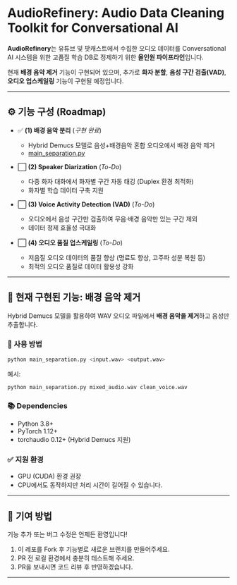 # AudioRefinery: Audio Data Cleaning Toolkit for Conversational AI

**AudioRefinery**는 유튜브 및 팟캐스트에서 수집한 오디오 데이터를 Conversational AI 시스템을 위한 고품질 학습 DB로 정제하기 위한 **올인원 파이프라인**입니다.

현재 **배경 음악 제거** 기능이 구현되어 있으며, 추가로 **화자 분할**, **음성 구간 검출(VAD)**, **오디오 업스케일링** 기능이 구현될 예정입니다.

---

## ⚙️ 기능 구성 (Roadmap)

- ✅ **(1) 배경 음악 분리** (*구현 완료*)
  - Hybrid Demucs 모델로 음성+배경음악 혼합 오디오에서 배경 음악 제거
  - [main_separation.py](./main_separation.py)

- ⬜ **(2) Speaker Diarization** (*To-Do*)
  - 다중 화자 대화에서 화자별 구간 자동 태깅 (Duplex 환경 최적화)
  - 화자별 학습 데이터 구축 지원

- ⬜ **(3) Voice Activity Detection (VAD)** (*To-Do*)
  - 오디오에서 음성 구간만 검출하여 무음·배경 음악만 있는 구간 제외
  - 데이터 정제 효율성 극대화

- ⬜ **(4) 오디오 품질 업스케일링** (*To-Do*)
  - 저음질 오디오 데이터의 품질 향상 (명료도 향상, 고주파 성분 복원 등)
  - 최적의 오디오 품질로 데이터 활용성 강화

---

## 🚀 현재 구현된 기능: 배경 음악 제거

Hybrid Demucs 모델을 활용하여 WAV 오디오 파일에서 **배경 음악을 제거**하고 음성만 추출합니다.

### 📌 사용 방법

```bash
python main_separation.py <input.wav> <output.wav>
```

예시:
```bash
python main_separation.py mixed_audio.wav clean_voice.wav
```

### 📚 Dependencies

- Python 3.8+
- PyTorch 1.12+
- torchaudio 0.12+ (Hybrid Demucs 지원)


### ✅ 지원 환경

- GPU (CUDA) 환경 권장
- CPU에서도 동작하지만 처리 시간이 길어질 수 있습니다.

---

## 🌟 기여 방법

기능 추가 또는 버그 수정은 언제든 환영입니다!

1. 이 레포를 Fork 후 기능별로 새로운 브랜치를 만들어주세요.
2. PR 전 로컬 환경에서 충분히 테스트해 주세요.
3. PR을 보내시면 코드 리뷰 후 반영하겠습니다.

---
